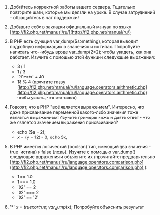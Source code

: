 1. Добейтесь корректной работы вашего сервера. Тщательно повторите
   шаги, которые мы делали на уроке. В случае затруднений - обращайтесь
   в чат поддержки!
2. Добавьте себе в закладки официальный мануал по языку [http://fi2.php.net/manual/ru/](http://fi2.php.net/manual/ru/)
3. В PHP есть функция var_dump($something), которая выводит подробную информацию о значениях и их типах. Попробуйте написать
   что-нибудь вроде var_dump(2*2); чтобы увидеть, как она работает.
   Изучите с помощью этой функции следующие выражения:
	-  3 / 1
	-  1 / 3
	-  '20cats' + 40
	-  18 % 4 (прочтите главу [http://fi2.php.net/manual/ru/language.operators.arithmetic.php](http://fi2.php.net/manual/ru/language.operators.arithmetic.php)
    чтобы узнать, что это такое)
4.  Говорят, что в PHP "всё является выражением". Интересно, что даже присваивание переменной какого-либо значения тоже является
    выражением! Изучите примеры ниже и дайте ответ - что же является
    значением выражения присваивания?
	-  echo ($a = 2);
	-  $x = ($y = 12) - 8; echo $x;
5.  В PHP имеется логический (boolean) тип, имеющий два значения - true (истина) и false (ложь). Изучите с помощью var_dump() следующие
    выражения и объясните их (прочитайте предварительно
    [http://fi2.php.net/manual/ru/language.operators.comparison.php](http://fi2.php.net/manual/ru/language.operators.comparison.php)
    ):    	    
	-  1 == 1.0
	-  1 === 1.0
	-  '02' == 2
	-  '02' === 2
	-  '02' == '2'
	 
 6. '*'   $x = true xor true;   var_dump($x);   Попробуйте объяснить результат
